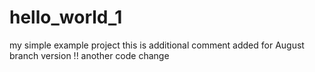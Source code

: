 # hello_world_1
my simple example project
this is additional comment added for August branch version !!
another code change

